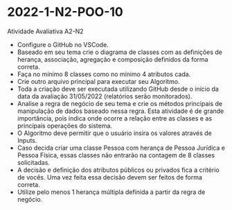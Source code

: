# 2022-1-N2-POO-10

Atividade Avaliativa A2-N2

- Configure o GitHub no VSCode.
- Baseado em seu tema crie o diagrama de classes com as definições de herança, associação, agregação e composição definidos da forma correta.
- Faça no mínimo 8 classes como no mínimo 4 atributos cada. 
- Crie outro arquivo principal para executar seu Algoritmo.
- Toda a criação deve ser executada utilizando GitHub desde o início da data da avaliação 31/05/2022 (relatórios serão monitorados).
- Analise a regra de negócio de seu tema e crie os métodos principais de manipulação de dados baseado nessa regra. Esta atividade é de grande importância, pois indica onde ocorre a relação entre as classes e as principais operações do sistema.
- O Algoritmo deve permitir que o usuário insira os valores através de Inputs.
- Caso decida criar uma classe Pessoa com herança de Pessoa Jurídica e Pessoa Física, essas classes não entrarão na contagem de 8 classes solicitadas.
- A decisão e definição dos atributos públicos ou privados fica a critério de vocês. Uma vez feita essa decisão devem ser feitos de forma correta.
- Utilize pelo menos 1 herança múltipla definida a partir da regra de negócio.
